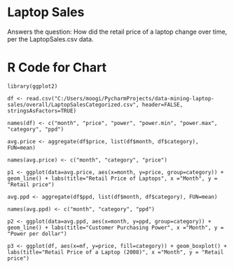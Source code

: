 # Laptop Sales

Answers the question: How did the retail price of a laptop change over time, per the LaptopSales.csv data.

# R Code for Chart
`library(ggplot2)`

`df <- read.csv("C:/Users/moogi/PycharmProjects/data-mining-laptop-sales/overall/LaptopSalesCategorized.csv", header=FALSE, stringsAsFactors=TRUE)`

`names(df) <- c("month", "price", "power", "power.min", "power.max", "category", "ppd")`

`avg.price <- aggregate(df$price, list(df$month, df$category), FUN=mean)`

`names(avg.price) <- c("month", "category", "price")`

`p1 <- ggplot(data=avg.price, aes(x=month, y=price, group=category)) + geom_line() + labs(title="Retail Price of Laptops", x ="Month", y = "Retail price")`

`avg.ppd <- aggregate(df$ppd, list(df$month, df$category), FUN=mean)`

`names(avg.ppd) <- c("month", "category", "ppd")`

`p2 <- ggplot(data=avg.ppd, aes(x=month, y=ppd, group=category)) + geom_line() + labs(title="Customer Purchasing Power", x ="Month", y = "Power per dollar")`

`p3 <- ggplot(df, aes(x=mf, y=price, fill=category)) + geom_boxplot() + labs(title="Retail Price of a Laptop (2008)", x ="Month", y = "Retail price")`